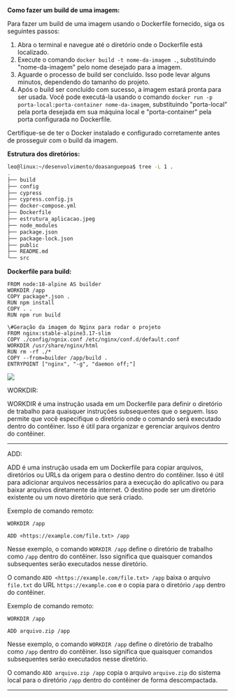   

**Como fazer um build de uma imagem:**

Para fazer um build de uma imagem usando o Dockerfile fornecido, siga os seguintes passos:

1. Abra o terminal e navegue até o diretório onde o Dockerfile está localizado.
2. Execute o comando `docker build -t nome-da-imagem .`, substituindo "nome-da-imagem" pelo nome desejado para a imagem.
3. Aguarde o processo de build ser concluído. Isso pode levar alguns minutos, dependendo do tamanho do projeto.
4. Após o build ser concluído com sucesso, a imagem estará pronta para ser usada. Você pode executá-la usando o comando `docker run -p porta-local:porta-container nome-da-imagem`, substituindo "porta-local" pela porta desejada em sua máquina local e "porta-container" pela porta configurada no Dockerfile.

Certifique-se de ter o Docker instalado e configurado corretamente antes de prosseguir com o build da imagem.

  

**Estrutura dos diretórios:**

```Bash
leo@linux:~/desenvolvimento/doasanguepoa$ tree -L 1 .
.
├── build
├── config
├── cypress
├── cypress.config.js
├── docker-compose.yml
├── Dockerfile
├── estrutura_aplicacao.jpeg
├── node_modules
├── package.json
├── package-lock.json
├── public
├── README.md
└── src
```

**Dockerfile para build:**

```Docker
FROM node:18-alpine AS builder
WORKDIR /app
COPY package*.json .
RUN npm install
COPY . .
RUN npm run build

\#Geração da imagem do Nginx para rodar o projeto
FROM nginx:stable-alpine3.17-slim
COPY ./config/ngnix.conf /etc/nginx/conf.d/default.conf
WORKDIR /usr/share/nginx/html
RUN rm -rf ./*
COPY --from=builder /app/build .
ENTRYPOINT ["nginx", "-g", "daemon off;"]
```

  

![](../../imagens/dockerfile-cheat.png)

  

WORKDIR:

WORKDIR é uma instrução usada em um Dockerfile para definir o diretório de trabalho para quaisquer instruções subsequentes que o seguem. Isso permite que você especifique o diretório onde o comando será executado dentro do contêiner. Isso é útil para organizar e gerenciar arquivos dentro do contêiner.

---

  

ADD:

ADD é uma instrução usada em um Dockerfile para copiar arquivos, diretórios ou URLs da origem para o destino dentro do contêiner. Isso é útil para adicionar arquivos necessários para a execução do aplicativo ou para baixar arquivos diretamente da internet. O destino pode ser um diretório existente ou um novo diretório que será criado.

  

Exemplo de comando remoto:

`WORKDIR /app`

`ADD <https://example.com/file.txt> /app`

Nesse exemplo, o comando `WORKDIR /app` define o diretório de trabalho como `/app` dentro do contêiner. Isso significa que quaisquer comandos subsequentes serão executados nesse diretório.

O comando `ADD <https://example.com/file.txt> /app` baixa o arquivo `file.txt` do URL `https://example.com` e o copia para o diretório `/app` dentro do contêiner.

  

Exemplo de comando remoto:

`WORKDIR /app`

`ADD arquivo.zip /app`

Nesse exemplo, o comando `WORKDIR /app` define o diretório de trabalho como `/app` dentro do contêiner. Isso significa que quaisquer comandos subsequentes serão executados nesse diretório.

O comando `ADD arquivo.zip /app` copia o arquivo `arquivo.zip` do sistema local para o diretório `/app` dentro do contêiner de forma descompactada.

---